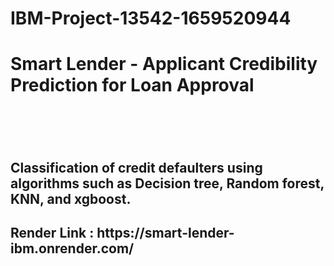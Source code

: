 # IBM-Project-13542-1659520944
<h1>Smart Lender - Applicant Credibility Prediction for Loan Approval<h1><br>
<h2>Classification of credit defaulters using algorithms such as Decision tree, Random forest, KNN, and xgboost.<h2>

<h2>Render Link : https://smart-lender-ibm.onrender.com/<h2>
